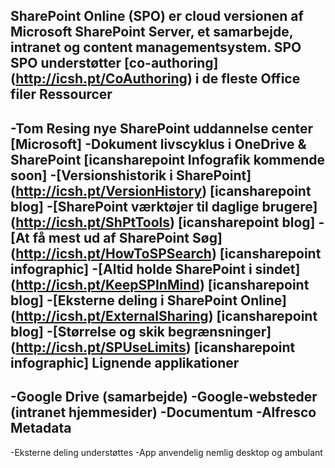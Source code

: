 SharePoint Online (SPO) er cloud versionen af Microsoft SharePointServer, et samarbejde, intranet og content managementsystem. SPOSPO understøtter [co-authoring] (http://icsh.pt/CoAuthoring) i de fleste OfficefilerRessourcer----------Tom Resing nye SharePoint uddannelse center \[Microsoft\]-Dokument livscyklus i OneDrive & SharePoint \[icansharepoint    Infografik kommende soon\]-[Versionshistorik i SharePoint] (http://icsh.pt/VersionHistory)    \[icansharepoint blog\]-[SharePoint værktøjer til daglige brugere] (http://icsh.pt/ShPtTools)    \[icansharepoint blog\]-[At få mest ud af SharePoint    Søg] (http://icsh.pt/HowToSPSearch) \[icansharepoint infographic\]-[Altid holde SharePoint i sindet] (http://icsh.pt/KeepSPInMind)    \[icansharepoint blog\]-[Eksterne deling i SharePoint    Online] (http://icsh.pt/ExternalSharing) \[icansharepoint blog\]-[Størrelse og skik begrænsninger] (http://icsh.pt/SPUseLimits)    \[icansharepoint infographic\]Lignende applikationer---------------------Google Drive (samarbejde)-Google-websteder (intranet hjemmesider)-Documentum-AlfrescoMetadata---------Eksterne deling understøttes-App anvendelig nemlig desktop og ambulant